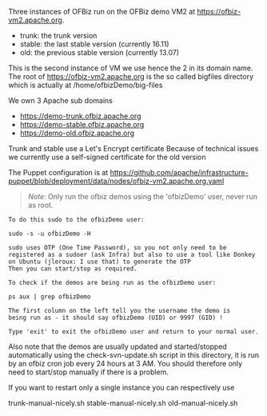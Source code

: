 Three instances of OFBiz run on the OFBiz demo VM2 at https://ofbiz-vm2.apache.org.

* trunk: the trunk version
* stable: the last stable version (currently 16.11)
* old: the previous stable version (currently 13.07)
 
This is the second instance of VM we use hence the 2 in its domain name.
The root of https://ofbiz-vm2.apache.org is the so called bigfiles directory 
which is actually at /home/ofbizDemo/big-files

We own 3 Apache sub domains
* https://demo-trunk.ofbiz.apache.org
* https://demo-stable.ofbiz.apache.org
* https://demo-old.ofbiz.apache.org

Trunk and stable use a Let's Encrypt certificate
Because of technical issues we currently use a self-signed certificate for the old version

The Puppet configuration is at 
https://github.com/apache/infrastructure-puppet/blob/deployment/data/nodes/ofbiz-vm2.apache.org.yaml


>_Note_: Only run the ofbiz demos using the 'ofbizDemo' user, never run as root. 
    
    To do this sudo to the ofbizDemo user:

    sudo -s -u ofbizDemo -H

    sudo uses OTP (One Time Password), so you not only need to be registered as a sudoer (ask Infra) but also to use a tool like Donkey on Ubuntu (jleroux: I use that) to generate the OTP
    Then you can start/stop as required.

    To check if the demos are being run as the ofbizDemo user:

    ps aux | grep ofbizDemo

    The first column on the left tell you the username the demo is
    being run as - it should say ofbizDemo (UID) or 9997 (GID) !

    Type 'exit' to exit the ofbizDemo user and return to your normal user.

Also note that the demos are usually updated and started/stopped
automatically using the check-svn-update.sh script in this
directory, it is run by an ofbiz cron job every 24 hours at 3 AM.
You should therefore only need to start/stop manually if there is
a problem.

If you want to restart only a single instance you can respectively use

trunk-manual-nicely.sh
stable-manual-nicely.sh
old-manual-nicely.sh

